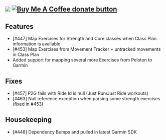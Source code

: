[![](https://img.shields.io/static/v1?label=Sponsor&message=%E2%9D%A4&logo=GitHub&color=%23fe8e86)](https://github.com/sponsors/philosowaffle) <span class="badge-buymeacoffee"><a href="https://www.buymeacoffee.com/philosowaffle" title="Donate to this project using Buy Me A Coffee"><img src="https://img.shields.io/badge/buy%20me%20a%20coffee-donate-yellow.svg" alt="Buy Me A Coffee donate button" /></a></span>
---

## Features

- [#447] Map Exercises for Strength and Core classes when Class Plan information is available
- [#453] Map Exercises from Movement Tracker + untracked movements in Class Plan
- Added support for mapping several more Exercises from Peloton to Garmin

## Fixes

- [#457] P2G fails with Ride Id is null (Just Run/Just Ride workouts)
- [#463] Null reference exception when parsing some strength exercises (fixed in #453)

## Housekeeping

- [#448] Dependency Bumps and pulled in latest Garmin SDK